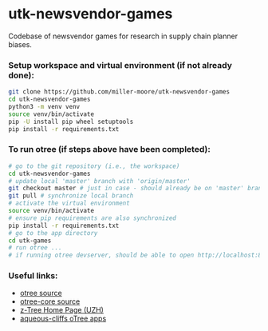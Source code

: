 # utk-newsvendor-games
Codebase of newsvendor games for research in supply chain planner biases.

### Setup workspace and virtual environment (if not already done):
```bash
git clone https://github.com/miller-moore/utk-newsvendor-games
cd utk-newsvendor-games
python3 -m venv venv
source venv/bin/activate
pip -U install pip wheel setuptools
pip install -r requirements.txt
```

### To run otree (if steps above have been completed):
```bash
# go to the git repository (i.e., the workspace)
cd utk-newsvendor-games
# update local 'master' branch with 'origin/master'
git checkout master # just in case - should already be on 'master' branch
git pull # synchronize local branch
# activate the virtual environment
source venv/bin/activate
# ensure pip requirements are also synchronized
pip install -r requirements.txt
# go to the app directory
cd utk-games
# run otree ...
# if running otree devserver, should be able to open http://localhost:8000/ in a web browser but only if you're running `otree devserver` on your local machine. This is not likely to work on remote machines unless a port is forwarded from your local machine to the remote machine through ssh, which is a topic beyond the scope of this project.
```

### Useful links:
 - [otree source](https://github.com/oTree-org/otree)
 - [otree-core source](https://github.com/oTree-org/otree-core)
 - [z-Tree Home Page (UZH)](https://www.uzh.ch/cmsssl/ztree/en.html)
 - [aqueous-cliffs oTree apps](https://www.otreehub.com/projects/aqueous-cliffs-60932/)
